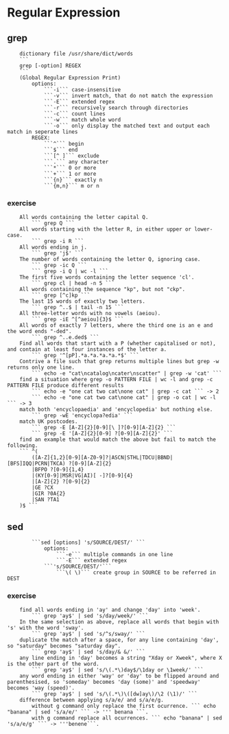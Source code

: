 # Regular Expression

## grep
        dictionary file /usr/share/dict/words 
        ```
        grep [-option] REGEX
        ```  
        (Global Regular Expression Print)
            options:
                ```-i``` case-insensitive
                ```-v``` invert match, that do not match the expression
                ```-E``` extended regex  
                ```-r``` recursively search through directories
                ```-c``` count lines
                ```-w``` match whole word
                ```-o``` only display the matched text and output each match in seperate lines
            REGEX:
                ```^``` begin
                ```$``` end
                ```[^ ]``` exclude
                ```.``` any character
                ```*``` 0 or more
                ```+``` 1 or more
                ```{n}``` exactly n 
                ```{m,n}``` m or n

### exercise
        All words containing the letter capital Q. 
            ``` grep Q ```
        All words starting with the letter R, in either upper or lower-case.  
            ``` grep -i R ```
        All words ending in j. 
            ``` grep 'j$' ```
        The number of words containing the letter Q, ignoring case.
            ``` grep -ic Q ```
            ``` grep -i Q | wc -l ```
        The first five words containing the letter sequence 'cl'.
            ``` grep cl | head -n 5 ```
        All words containing the sequence "kp", but not "ckp". 
            ``` grep [^c]kp ```
        The last 15 words of exactly two letters.
            ``` grep ^..$ | tail -n 15 ```
        All three-letter words with no vowels (aeiou).
            ``` grep -iE ^[^aeiou]{3}$ ```
        All words of exactly 7 letters, where the third one is an e and the word ends "-ded".
            ``` grep ^..e.ded$ ```
        Find all words that start with a P (whether capitalised or not), and contain at least four instances of the letter a. 
            ``` grep '^[pP].*a.*a.*a.*a.*$' ```
        Contrive a file such that grep returns multiple lines but grep -w returns only one line.
            ``` echo -e "cat\ncatalog\ncater\nscatter" | grep -w 'cat' ```
        find a situation where grep -o PATTERN FILE | wc -l and grep -c PATTERN FILE produce different results
            ``` echo -e "one cat two cat\none cat" | grep -c cat ``` -> 2
            ``` echo -e "one cat two cat\none cat" | grep -o cat | wc -l ``` -> 3
        match both 'encyclopaedia' and 'encyclopedia' but nothing else.
            ``` grep -wE 'encyclopa?edia' ```
        match UK postcodes.
            ``` grep -E [A-Z]{2}[0-9][\ ]?[0-9][A-Z]{2} ```
            ``` grep -E '[A-Z]{2}[0-9] ?[0-9][A-Z]{2}' ```
        find an example that would match the above but fail to match the following.
        ``` ^(
            ([A-Z]{1,2}[0-9][A-Z0-9]?|ASCN|STHL|TDCU|BBND|[BFS]IQQ|PCRN|TKCA) ?[0-9][A-Z]{2}
            |BFPO ?[0-9]{1,4}
            |(KY[0-9]|MSR|VG|AI)[ -]?[0-9]{4}
            |[A-Z]{2} ?[0-9]{2}
            |GE ?CX
            |GIR ?0A{2}
            |SAN ?TA1
        )$ ```
            
## sed 
            ```sed [options] 's/SOURCE/DEST/' ```
                options:
                    ```-e``` multiple commands in one line
                    ```-E``` extended regex
                ```'s/SOURCE/DEST/'```
                    ```\( \)``` create group in SOURCE to be referred in DEST
                    

### exercise
        find all words ending in 'ay' and change 'day' into 'week'.
            ``` grep 'ay$' | sed 's/day/week/' ```
        In the same selection as above, replace all words that begin with 's' with the word 'sway'.
            ``` grep 'ay$' | sed 's/^s/sway/' ```
        duplicate the match after a space, for any line containing 'day', so "saturday" becomes "saturday day".
            ``` grep 'ay$' | sed 's/day/& &/' ```
        any line ending in 'day' becomes a string "Xday or Xweek", where X is the other part of the word.
            ``` grep 'ay$' | sed 's/\(.*\)day$/\1day or \1week/' ```
        any word ending in either 'way' or 'day' to be flipped around and parenthesised, so 'someday' becomes 'day (some)' and 'speedway' becomes 'way (speed)'.
            ``` grep 'ay$' | sed 's/\(.*\)\([dw]ay\)/\2 (\1)/' ```
        difference between applying s/a/e/ and s/a/e/g.
            without g command only replace the first ocurrence. ``` echo "banana" | sed 's/a/e/' ``` -> ''' benana ```.
            with g command replace all ocurrences. ``` echo "banana" | sed 's/a/e/g' ``` -> '''benene```.

